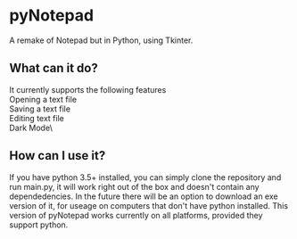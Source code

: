 # pyNotepad
A remake of Notepad but in Python, using Tkinter.

## What can it do?
It currently supports the following features\
Opening a text file\
Saving a text file\
Editing text file\
Dark Mode\

## How can I use it?
If you have python 3.5+ installed, you can simply clone the repository and run main.py, it will work right out of the box and doesn't contain any dependedencies. 
In the future there will be an option to download an exe version of it, for useage on computers that don't have python installed.
This version of pyNotepad works currently on all platforms, provided they support python.
